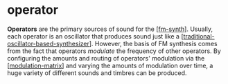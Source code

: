 # operator

**Operators** are the primary sources of sound for the [[fm-synth]]. Usually, each operator is an oscillator that produces sound just like a [[traditional-oscillator-based-synthesizer]]. However, the basis of FM synthesis comes from the fact that operators _modulate_ the frequency of other operators. By configuring the amounts and routing of operators' modulation via the [[modulation-matrix]] and varying the amounts of modulation over time, a huge variety of different sounds and timbres can be produced.

[//begin]: # 'Autogenerated link references for markdown compatibility'
[fm-synth]: fm-synth 'FM Synthesizer'
[modulation-matrix]: modulation-matrix 'modulation matrix'
[traditional-oscillator-based-synthesizer]: traditional-oscillator-based-synthesizer 'traditional oscillator-based synthesizer'
[modulation-matrix]: modulation-matrix 'modulation matrix'
[//end]: # 'Autogenerated link references'
